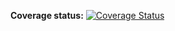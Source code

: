 **Coverage status:**
[![Coverage Status](https://coveralls.io/repos/github/jeisson-caylent/hands-on-coverall/badge.svg?branch=main)](https://coveralls.io/github/jeisson-caylent/hands-on-coverall?branch=main)
